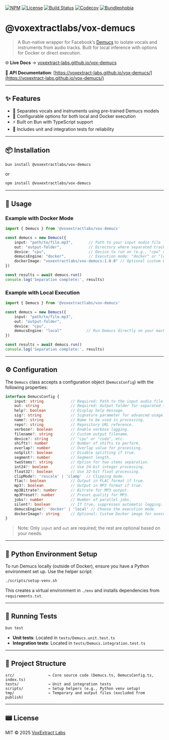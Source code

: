 [![NPM](https://img.shields.io/npm/v/@voxextractlabs/vox-demucs?label=npm)](https://www.npmjs.com/package/@voxextractlabs/vox-demucs)
[![License](https://img.shields.io/npm/l/@voxextractlabs/vox-demucs)](./LICENSE)
[![Build Status](https://github.com/VoxExtract-Labs/vox-demucs/actions/workflows/pr-check.yml/badge.svg)](https://github.com/VoxExtract-Labs/vox-demucs/actions/workflows/pr-check.yml)
[![Codecov](https://codecov.io/gh/VoxExtract-Labs/vox-demucs/graph/badge.svg?token=76R6BPF9WK)](https://codecov.io/gh/VoxExtract-Labs/vox-demucs)
[![Bundlephobia](https://img.shields.io/bundlephobia/minzip/@voxextractlabs/vox-demucs)](https://bundlephobia.com/package/@voxextractlabs/vox-demucs)

# @voxextractlabs/vox-demucs

> A Bun-native wrapper for Facebook’s [Demucs](https://github.com/facebookresearch/demucs) to isolate vocals and instruments from audio tracks. Built for local inference with options for Docker or direct execution.

🌐 **Live Docs** → [voxextract-labs.github.io/vox-demucs](https://voxextract-labs.github.io/vox-demucs/)

📘 **API Documentation**: [https://voxextract-labs.github.io/vox-demucs/](https://voxextract-labs.github.io/vox-demucs/)

---

## ✨ Features

- 🎤 Separates vocals and instruments using pre-trained Demucs models
- 🧠 Configurable options for both local and Docker execution
- ⚡ Built on Bun with TypeScript support
- 🧪 Includes unit and integration tests for reliability

---

## 📦 Installation

```bash
bun install @voxextractlabs/vox-demucs
```

or

```bash
npm install @voxextractlabs/vox-demucs
```

---

## 🚀 Usage

### Example with Docker Mode

```ts
import { Demucs } from '@voxextractlabs/vox-demucs'

const demucs = new Demucs({
    input: "path/to/file.mp3",       // Path to your input audio file
    out: "output-folder",            // Directory where separated tracks will be saved
    device: "cpu",                   // Device to run on (e.g., "cpu" or "cuda")
    demucsEngine: "docker",          // Execution mode: "docker" or "local"
    dockerImage: "voxextractlabs/vox-demucs:1.0.0" // Optional custom Docker image
})

const results = await demucs.run()
console.log('Separation complete:', results)
```

### Example with Local Execution

```ts
import { Demucs } from '@voxextractlabs/vox-demucs'

const demucs = new Demucs({
    input: "path/to/file.mp3",
    out: "output-folder",
    device: "cpu",
    demucsEngine: "local"           // Run Demucs directly on your machine
})

const results = await demucs.run()
console.log('Separation complete:', results)
```

---

## ⚙️ Configuration

The `Demucs` class accepts a configuration object (`DemucsConfig`) with the following properties:

```ts
interface DemucsConfig {
    input: string            // Required: Path to the input audio file.
    out: string              // Required: Output folder for separated tracks.
    help?: boolean           // Display help message.
    sig?: string             // Signature parameter for advanced usage.
    name?: string            // Name to be used in processing.
    repo?: string            // Repository URL reference.
    verbose?: boolean        // Enable verbose logging.
    filename?: string        // Custom output filename.
    device?: string          // "cpu" or "cuda", etc.
    shifts?: number          // Number of shifts to perform.
    overlap?: number         // Overlap value for processing.
    noSplit?: boolean        // Disable splitting if true.
    segment?: number         // Segment length.
    twoStems?: string        // Option for two stems separation.
    int24?: boolean          // Use 24-bit integer processing.
    float32?: boolean        // Use 32-bit float processing.
    clipMode?: 'rescale' | 'clamp'  // Clipping mode.
    flac?: boolean           // Output in FLAC format if true.
    mp3?: boolean            // Output in MP3 format if true.
    mp3Bitrate?: number      // Bitrate for MP3 output.
    mp3Preset?: number       // Preset quality for MP3.
    jobs?: number            // Number of parallel jobs.
    silent?: boolean         // If true, suppresses automatic logging.
    demucsEngine?: 'docker' | 'local' // Choose the execution mode.
    dockerImage?: string     // Optional: Custom Docker image for execution.
}
```

> Note: Only `input` and `out` are required; the rest are optional based on your needs.

---

## 💠 Python Environment Setup

To run Demucs locally (outside of Docker), ensure you have a Python environment set up. Use the helper script:

```bash
./scripts/setup-venv.sh
```

This creates a virtual environment in `./env` and installs dependencies from `requirements.txt`.

---

## 🧪 Running Tests

```bash
bun test
```

- **Unit tests**: Located in `tests/Demucs.unit.test.ts`
- **Integration tests**: Located in `tests/Demucs.integration.test.ts`

---

## 📂 Project Structure

```
src/               → Core source code (Demucs.ts, DemucsConfig.ts, index.ts)
tests/             → Unit and integration tests
scripts/           → Setup helpers (e.g., Python venv setup)
tmp/               → Temporary and output files (excluded from publish)
```

---

## 📟 License

MIT © 2025 [VoxExtract Labs](https://github.com/VoxExtract-Labs)

